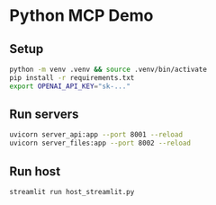# Python MCP Demo

## Setup
```bash
python -m venv .venv && source .venv/bin/activate
pip install -r requirements.txt
export OPENAI_API_KEY="sk-..."
```

## Run servers
```bash
uvicorn server_api:app --port 8001 --reload
uvicorn server_files:app --port 8002 --reload
```

## Run host
```bash
streamlit run host_streamlit.py
```
